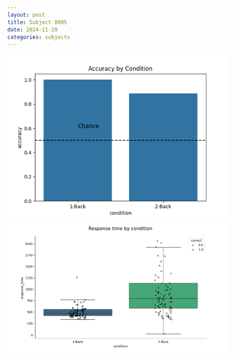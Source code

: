 ```yaml
---
layout: post
title: Subject 8005
date: 2024-11-20
categories: subjects
---
```


![](data/8005/run-5/8005_ATS_acc.png)
![](data/8005/run-5/8005_ATS_rt.png)
